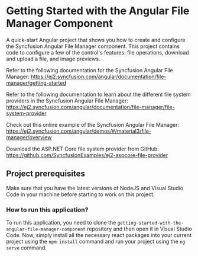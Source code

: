 # Getting Started with the Angular File Manager Component

A quick-start Angular project that shows you how to create and configure the Syncfusion Angular File Manager component. This project contains code to configure a few of the control's features: file operations, download and upload a file, and image previews.

Refer to the following documentation for the Syncfusion Angular File Manager: 
https://ej2.syncfusion.com/angular/documentation/file-manager/getting-started 

Refer to the following documentation to learn about the different file system providers in the Syncfusion Angular File Manager:
https://ej2.syncfusion.com/angular/documentation/file-manager/file-system-provider 

Check out this online example of the Syncfusion Angular File Manager: 
https://ej2.syncfusion.com/angular/demos/#/material3/file-manager/overview 

Download the ASP.NET Core file system provider from GitHub: 
https://github.com/SyncfusionExamples/ej2-aspcore-file-provider 

## Project prerequisites

Make sure that you have the latest versions of NodeJS and Visual Studio Code in your machine before starting to work on this project.

### How to run this application?

To run this application, you need to clone the `getting-started-with-the-angular-file-manager-component` repository and then open it in Visual Studio Code. Now, simply install all the necessary react packages into your current project using the `npm install` command and run your project using the `ng serve` command.
